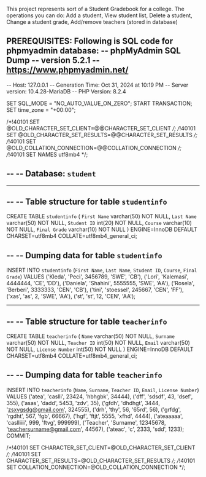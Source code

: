 This project represents sort of a Student Gradebook for a college.
The operations you can do: Add a student, View student list, Delete a student, Change a student grade, Add/remove teachers (stored in database)

PREREQUISITES:
Following is SQL code for phpmyadmin database:
-- phpMyAdmin SQL Dump
-- version 5.2.1
-- https://www.phpmyadmin.net/
--
-- Host: 127.0.0.1
-- Generation Time: Oct 31, 2024 at 10:19 PM
-- Server version: 10.4.28-MariaDB
-- PHP Version: 8.2.4

SET SQL_MODE = "NO_AUTO_VALUE_ON_ZERO";
START TRANSACTION;
SET time_zone = "+00:00";


/*!40101 SET @OLD_CHARACTER_SET_CLIENT=@@CHARACTER_SET_CLIENT */;
/*!40101 SET @OLD_CHARACTER_SET_RESULTS=@@CHARACTER_SET_RESULTS */;
/*!40101 SET @OLD_COLLATION_CONNECTION=@@COLLATION_CONNECTION */;
/*!40101 SET NAMES utf8mb4 */;

--
-- Database: `student`
--

-- --------------------------------------------------------

--
-- Table structure for table `studentinfo`
--

CREATE TABLE `studentinfo` (
  `First Name` varchar(50) NOT NULL,
  `Last Name` varchar(50) NOT NULL,
  `Student ID` int(20) NOT NULL,
  `Course` varchar(10) NOT NULL,
  `Final Grade` varchar(10) NOT NULL
) ENGINE=InnoDB DEFAULT CHARSET=utf8mb4 COLLATE=utf8mb4_general_ci;

--
-- Dumping data for table `studentinfo`
--

INSERT INTO `studentinfo` (`First Name`, `Last Name`, `Student ID`, `Course`, `Final Grade`) VALUES
('Kleda', 'Peci', 3456789, 'SWE', 'CB'),
('Lori', 'Kalemasi', 4444444, 'CE', 'DD'),
('Daniela', 'Shahini', 5555555, 'SWE', 'AA'),
('Rosela', 'Berberi', 3333333, 'CEN', 'CB'),
('tini', 'stoessel', 245667, 'CEN', 'FF'),
('xas', 'as', 2, 'SWE', 'AA'),
('st', 'st', 12, 'CEN', 'AA');

-- --------------------------------------------------------

--
-- Table structure for table `teacherinfo`
--

CREATE TABLE `teacherinfo` (
  `Name` varchar(50) NOT NULL,
  `Surname` varchar(50) NOT NULL,
  `Teacher ID` int(50) NOT NULL,
  `Email` varchar(50) NOT NULL,
  `License Number` int(50) NOT NULL
) ENGINE=InnoDB DEFAULT CHARSET=utf8mb4 COLLATE=utf8mb4_general_ci;

--
-- Dumping data for table `teacherinfo`
--

INSERT INTO `teacherinfo` (`Name`, `Surname`, `Teacher ID`, `Email`, `License Number`) VALUES
('atea', 'caslli', 23424, 'hbhgbk', 34444),
('dff', 'sdsdf', 43, 'dsef', 355),
('asas', 'dadd', 5453, 'zdv', 35),
('gfdh', 'dhdhgt', 3444, 'zsxvgsdg@gmail.com', 324555),
('drh', 'thy', 56, '65rd', 56),
('grfdg', 'rgdht', 567, 'fgb', 66667),
('hgf', 'ftjt', 5555, 'xfhd', 4444),
('ateaaaaa', 'caslliiii', 999, 'ftvg', 999999),
('Teacher', 'Surname', 12345678, 'teachersurname@gmail.com', 44567),
('ateac', 'c', 2333, 'sdd', 1233);
COMMIT;

/*!40101 SET CHARACTER_SET_CLIENT=@OLD_CHARACTER_SET_CLIENT */;
/*!40101 SET CHARACTER_SET_RESULTS=@OLD_CHARACTER_SET_RESULTS */;
/*!40101 SET COLLATION_CONNECTION=@OLD_COLLATION_CONNECTION */;
